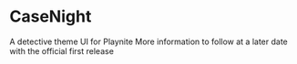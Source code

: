 # CaseNight
A detective theme UI for Playnite
More information to follow at a later date with the official first release
